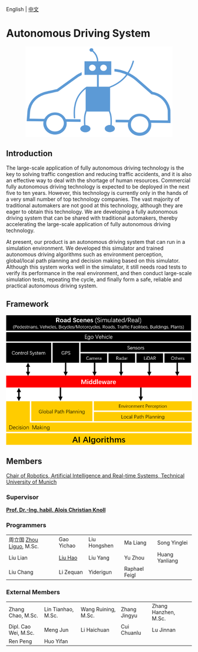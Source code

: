 English | [中文](https://github.com/tum-autonomousdriving/.github/blob/main/profile/README_zh.md)
# Autonomous Driving System

<p align="center"> <img alt="GitHub release" src="https://github.com/tum-autonomousdriving/.github/blob/main/images/logo_f.png", width = "400"></p>

## Introduction

The large-scale application of fully autonomous driving technology is the key to solving traffic congestion and reducing traffic accidents, and it is also an effective way to deal with the shortage of human resources. Commercial fully autonomous driving technology is expected to be deployed in the next five to ten years. However, this technology is currently only in the hands of a very small number of top technology companies. The vast majority of traditional automakers are not good at this technology, although they are eager to obtain this technology. We are developing a fully autonomous driving system that can be shared with traditional automakers, thereby accelerating the large-scale application of fully autonomous driving technology.

At present, our product is an autonomous driving system that can run in a simulation environment. We developed this simulator and trained autonomous driving algorithms such as environment perception, global/local path planning and decision making based on this simulator. Although this system works well in the simulator, it still needs road tests to verify its performance in the real environment, and then conduct large-scale simulation tests, repeating the cycle, and finally form a safe, reliable and practical autonomous driving system.

## Framework
![image](https://github.com/tum-autonomousdriving/.github/blob/main/images/framework.png)


## Members

<a href="https://www.ce.cit.tum.de/air/home/">Chair of Robotics, Artificial Intelligence and Real-time Systems, Technical University of Munich</a>

### Supervisor

**[Prof. Dr.-Ing. habil. Alois Christian Knoll](https://www.ce.cit.tum.de/air/people/prof-dr-ing-habil-alois-knoll/)**

### Programmers

<table>
    <tr>
        <td>周立国 <a href="https://www.ce.cit.tum.de/air/people/liguo-zhou/">Zhou Liguo</a>, M.Sc.</td>
        <td>Gao Yichao</td>
        <td>Liu Hongshen</td>
        <td>Ma Liang</td>
        <td>Song Yinglei</td>
    </tr>
    <tr>
        <td>Liu Lian</td>
        <td><a href="https://www.linkedin.com/in/hao-liu97">Liu Hao</a></td>
        <td>Liu Yang</td>
        <td>Yu Zhou</td>
        <td>Huang Yanliang</td>
    </tr>
    <tr>
        <td>Liu Chang</td>
        <td>Li Zequan</td>
        <td>Yiderigun</td>
        <td>Raphael Feigl</td>
        <td></td>
    </tr>
</table>

### External Members

<table>
    <tr>
        <td>Zhang Chao, M.Sc.</td>
        <td>Lin Tianhao, M.Sc.</td>
        <td>Wang Ruining, M.Sc.</td>
        <td>Zhang Jingyu</td>
        <td>Zhang Hanzhen, M.Sc.</td>
    </tr>
    <tr>
        <td>Dipl. Cao Wei, M.Sc.</td>
        <td>Meng Jun</td>
        <td>Li Haichuan</td>
        <td>Cui Chuanlu</td>
        <td>Lu Jinnan</td>
    </tr>
    <tr>
        <td>Ren Peng</td>
        <td>Huo Yifan</td>
        <td></td>
        <td></td>
        <td></td>
    </tr>
</table>

<!--
* Dipl. Cao Wei, *M.Sc.*; Zhang Jingyu; Zhang Hanzhen, *M.Sc.*; Meng Jun; Cui Chuanlu; Li Haichuan
* Zhang Chao, *M.Sc.*; Lin Tianhao, *M.Sc.*; Wang Ruining, *M.Sc.*; Huo Yifan; Ren Peng; Zhang Yujie
-->

